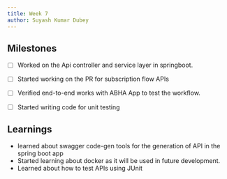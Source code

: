 ```yaml
---
title: Week 7
author: Suyash Kumar Dubey
---
```


## Milestones
- [ ] Worked on the Api controller and service layer in springboot.
- [ ] Started working on the PR for subscription flow APIs
- [ ] Verified end-to-end works with ABHA App to test the workflow. 
- [ ] Started writing code for unit testing


## Learnings
- learned about swagger code-gen tools for the generation of API in the spring boot app
- Started learning about docker as it will be used in future development.
- Learned about how to test APIs using JUnit
